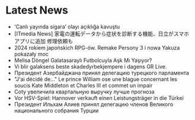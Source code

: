 # Latest News
-  ‘Canlı yayında sigara’ olayı açıklığa kavuştu
-  [ITmedia News] 家電の運転データから症状を診断する機能、日立がスマホアプリに追加 修理依頼も
-  2024 rokiem japońskich RPG-ów. Remake Persony 3 i nowa Yakuza pokazały moc
-  Melisa Döngel Galatasaraylı Futbolcuyla Aşk Mı Yaşıyor?
-  Vi blir galaksens beste skadedyrbekjempere i dagens GR Live.
-  Президент Азербайджана принял делегацию турецкого парламента
-  "J'ai décidé de..." Le prince William ose une blague concernant les soucis Kate Middleton et Charles III et commet un impair
-  Coty увеличила квартальную выручку лучше прогноза
-  Vor HSV-Spiel: Hannover verkauft einen Leistungsträger in die Türkei
-  Президент Ильхам Алиев принял делегацию членов Великого национального собрания Турции
